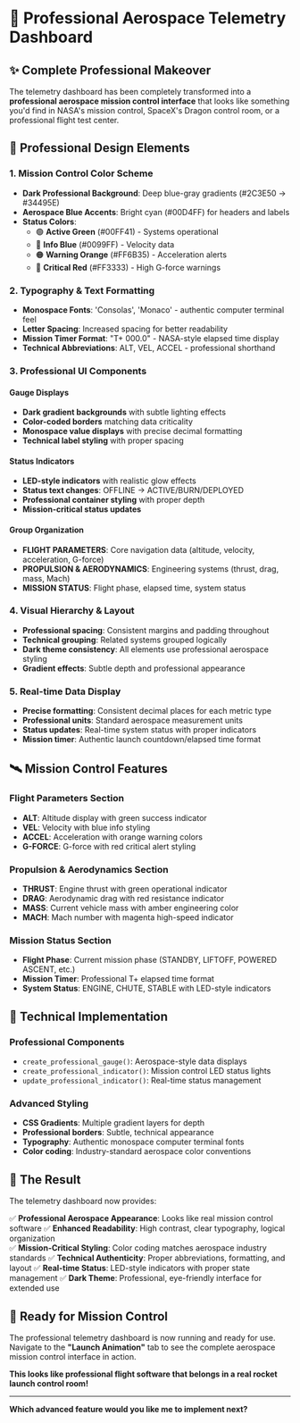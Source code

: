 # 🚀 Professional Aerospace Telemetry Dashboard

## ✨ Complete Professional Makeover

The telemetry dashboard has been completely transformed into a **professional aerospace mission control interface** that looks like something you'd find in NASA's mission control, SpaceX's Dragon control room, or a professional flight test center.

## 🎨 Professional Design Elements

### **1. Mission Control Color Scheme**
- **Dark Professional Background**: Deep blue-gray gradients (#2C3E50 → #34495E)
- **Aerospace Blue Accents**: Bright cyan (#00D4FF) for headers and labels
- **Status Colors**: 
  - 🟢 **Active Green** (#00FF41) - Systems operational
  - 🔵 **Info Blue** (#0099FF) - Velocity data
  - 🟠 **Warning Orange** (#FF6B35) - Acceleration alerts
  - 🔴 **Critical Red** (#FF3333) - High G-force warnings

### **2. Typography & Text Formatting**
- **Monospace Fonts**: 'Consolas', 'Monaco' - authentic computer terminal feel
- **Letter Spacing**: Increased spacing for better readability
- **Mission Timer Format**: "T+ 000.0" - NASA-style elapsed time display
- **Technical Abbreviations**: ALT, VEL, ACCEL - professional shorthand

### **3. Professional UI Components**

#### **Gauge Displays**
- **Dark gradient backgrounds** with subtle lighting effects
- **Color-coded borders** matching data criticality
- **Monospace value displays** with precise decimal formatting
- **Technical label styling** with proper spacing

#### **Status Indicators**
- **LED-style indicators** with realistic glow effects
- **Status text changes**: OFFLINE → ACTIVE/BURN/DEPLOYED
- **Professional container styling** with proper depth
- **Mission-critical status updates**

#### **Group Organization**
- **FLIGHT PARAMETERS**: Core navigation data (altitude, velocity, acceleration, G-force)
- **PROPULSION & AERODYNAMICS**: Engineering systems (thrust, drag, mass, Mach)
- **MISSION STATUS**: Flight phase, elapsed time, system status

### **4. Visual Hierarchy & Layout**
- **Professional spacing**: Consistent margins and padding throughout
- **Technical grouping**: Related systems grouped logically
- **Dark theme consistency**: All elements use professional aerospace styling
- **Gradient effects**: Subtle depth and professional appearance

### **5. Real-time Data Display**
- **Precise formatting**: Consistent decimal places for each metric type
- **Professional units**: Standard aerospace measurement units
- **Status updates**: Real-time system status with proper indicators
- **Mission timer**: Authentic launch countdown/elapsed time format

## 🛰️ Mission Control Features

### **Flight Parameters Section**
- **ALT**: Altitude display with green success indicator
- **VEL**: Velocity with blue info styling
- **ACCEL**: Acceleration with orange warning colors
- **G-FORCE**: G-force with red critical alert styling

### **Propulsion & Aerodynamics Section**
- **THRUST**: Engine thrust with green operational indicator
- **DRAG**: Aerodynamic drag with red resistance indicator
- **MASS**: Current vehicle mass with amber engineering color
- **MACH**: Mach number with magenta high-speed indicator

### **Mission Status Section**
- **Flight Phase**: Current mission phase (STANDBY, LIFTOFF, POWERED ASCENT, etc.)
- **Mission Timer**: Professional T+ elapsed time format
- **System Status**: ENGINE, CHUTE, STABLE with LED-style indicators

## 🔧 Technical Implementation

### **Professional Components**
- `create_professional_gauge()`: Aerospace-style data displays
- `create_professional_indicator()`: Mission control LED status lights
- `update_professional_indicator()`: Real-time status management

### **Advanced Styling**
- **CSS Gradients**: Multiple gradient layers for depth
- **Professional borders**: Subtle, technical appearance
- **Typography**: Authentic monospace computer terminal fonts
- **Color coding**: Industry-standard aerospace color conventions

## 🎯 The Result

The telemetry dashboard now provides:

✅ **Professional Aerospace Appearance**: Looks like real mission control software
✅ **Enhanced Readability**: High contrast, clear typography, logical organization  
✅ **Mission-Critical Styling**: Color coding matches aerospace industry standards
✅ **Technical Authenticity**: Proper abbreviations, formatting, and layout
✅ **Real-time Status**: LED-style indicators with proper state management
✅ **Dark Theme**: Professional, eye-friendly interface for extended use

## 🚀 Ready for Mission Control

The professional telemetry dashboard is now running and ready for use. Navigate to the **"Launch Animation"** tab to see the complete aerospace mission control interface in action.

**This looks like professional flight software that belongs in a real rocket launch control room!**

---

**Which advanced feature would you like me to implement next?**
